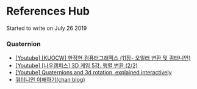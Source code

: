 # References Hub

Started to write on July 26 2019
<br/>


### Quaternion
- [[Youtube] [KUOCW] 한정현 컴퓨터그래픽스 (11장- 오일러 변환 및 쿼터니언)](https://youtu.be/XgE7tOSc7AU)
- [[Youtube] [나우캠퍼스] 3D 게임 5강. 행렬 변환 (2/2)](https://youtu.be/gCuOJ_vuSfY)
- [[Youtube] Quaternions and 3d rotation, explained interactively](https://youtu.be/zjMuIxRvygQ)
- [쿼터니언 이해하기(chan blog)](http://chanhaeng.blogspot.com/2018/07/blog-post.html)
<br>

